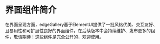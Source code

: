 # 界面组件简介
在界面呈现方面，edgeGallery基于ElementUI提供了一批风格优美、交互友好、且易用性和可扩展性良好的界面组件，在后续版本中会持续维护、发布更多的组件，敬请期待！这些组件是完全公开的，欢迎使用。


